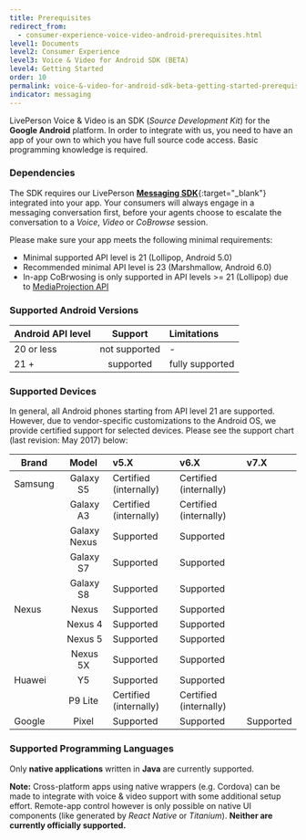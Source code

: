 ```yaml
---
title: Prerequisites
redirect_from:
  - consumer-experience-voice-video-android-prerequisites.html
level1: Documents
level2: Consumer Experience
level3: Voice & Video for Android SDK (BETA)
level4: Getting Started
order: 10
permalink: voice-&-video-for-android-sdk-beta-getting-started-prerequisites.html
indicator: messaging
---
```


LivePerson Voice & Video is an SDK (_Source Development Kit_) for the **Google Android** platform. In order to integrate with us, you need to have an app of your own to which you have full source code access. Basic programming knowledge is required.

### Dependencies

The SDK requires our LivePerson [**Messaging SDK**](android-overview.html){:target="_blank"} integrated into your app. Your consumers will always engage in a messaging conversation first, before your agents choose to escalate the conversation to a *Voice*, *Video* or *CoBrowse* session.

Please make sure your app meets the following minimal requirements:

- Minimal supported API level is 21 (Lollipop, Android 5.0)
- Recommended minimal API level is 23 (Marshmallow, Android 6.0)
- In-app CoBrwosing is only supported in API levels >= 21 (Lollipop) due to [MediaProjection API](https://developer.android.com/reference/android/media/projection/MediaProjection.html)

### Supported Android Versions

| Android API level | Support |  Limitations |
| ------------- |:-------------:|:-------------|
| 20 or less | not supported  | - |
| 21 + | supported | fully supported |

### Supported Devices

In general, all Android phones starting from API level 21 are supported. However, due to vendor-specific customizations to the Android OS, we provide certified support for selected devices. Please see the support chart (last revision: May 2017) below:

| Brand | Model |  v5.X |  v6.X |  v7.X |
| ------------- |:-------------:|:-------------|:-------------|:-------------|
| Samsung | Galaxy S5 | Certified (internally) | Certified (internally) | |
|  | Galaxy A3 | Certified (internally) | Certified (internally) | |
|  | Galaxy Nexus | Supported | Supported | |
|  | Galaxy S7 | Supported | Supported | |
|  | Galaxy S8 | Supported | Supported | |
| Nexus | Nexus | Supported | Supported | |
|  | Nexus 4 | Supported | Supported | |
|  | Nexus 5 | Supported | Supported | |
|  | Nexus 5X | Supported | Supported | |
| Huawei | Y5 | Supported | Supported | |
|  | P9 Lite | Certified (internally) | Certified (internally) | |
| Google | Pixel | Supported | Supported | Supported |

### Supported Programming Languages

Only **native applications** written in **Java** are currently supported.

**Note:** Cross-platform apps using native wrappers (e.g. Cordova) can be made to integrate with voice & video support with some additional setup effort. Remote-app control however is only possible on native UI components (like generated by _React Native_ or _Titanium_). **Neither are currently officially supported.**
